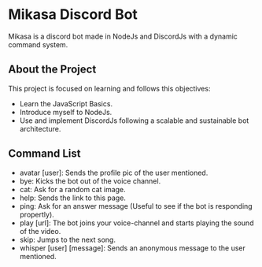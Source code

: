 # Mikasa Discord Bot

Mikasa is a discord bot made in NodeJs and DiscordJs with a dynamic command system.

## About the Project

This project is focused on learning and follows this objectives:

- Learn the JavaScript Basics.
- Introduce myself to NodeJs.
- Use and implement DiscordJs following a scalable and sustainable bot architecture.

## Command List

- avatar [user]: Sends the profile pic of the user mentioned.
- bye: Kicks the bot out of the voice channel.
- cat: Ask for a random cat image.
- help: Sends the link to this page.
- ping: Ask for an answer message (Useful to see if the bot is responding propertly).
- play [url]: The bot joins your voice-channel and starts playing the sound of the video.
- skip: Jumps to the next song.
- whisper [user] [message]: Sends an anonymous message to the user mentioned.
